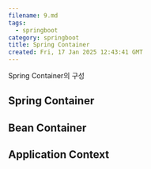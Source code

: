 ```yaml
---
filename: 9.md
tags:
  - springboot
category: springboot
title: Spring Container
created: Fri, 17 Jan 2025 12:43:41 GMT
---
```


Spring Container의 구성

## Spring Container

## Bean Container

## Application Context